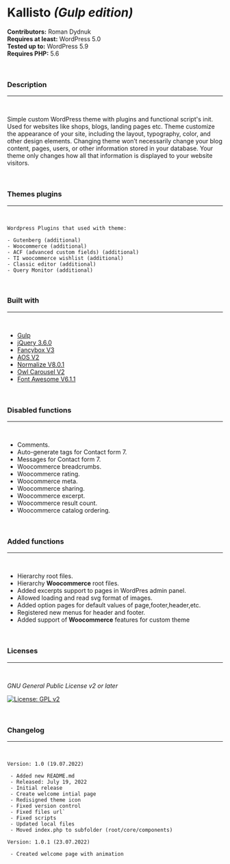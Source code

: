 # **Kallisto** *(Gulp edition)*

**Contributors:** Roman Dydnuk <br>
**Requires at least:** WordPress 5.0 <br>
**Tested up to:** WordPress 5.9 <br>
**Requires PHP:** 5.6 <br>

<br>

### **Description**
-----------------------------------------------------------------------------
<br>

Simple custom WordPress theme with plugins and functional script's init.
Used for websites like shops, blogs, landing pages etc.
Theme customize the appearance of your site, including the layout, typography, color, and other design elements.
Changing theme won’t necessarily change your blog content, pages, users, or other information stored in your database.
Your theme only changes how all that information is displayed to your website visitors.

<br>

### **Themes plugins**
-----------------------------------------------------------------------------

<br>
    
    Wordpress Plugins that used with theme:

    - Gutenberg (additional)
    - Woocommerce (additional)
    - ACF (advanced custom fields) (additional)
    - TI woocommerce wishlist (additional)
    - Classic editor (additional)
    - Query Monitor (additional)
    
<br>

### **Built with**
-----------------------------------------------------------------------------
<br>

* [Gulp](https://gulpjs.com/)
* [jQuery 3.6.0](https://jquery.com/)
* [Fancybox V3](https://fancyapps.com/)
* [AOS V2](https://michalsnik.github.io/aos/)
* [Normalize V8.0.1](https://necolas.github.io/normalize.css/)
* [Owl Carousel V2](https://owlcarousel2.github.io/OwlCarousel2/)
* [Font Awesome V6.1.1](https://fontawesome.com/)

<br>

### **Disabled functions**
-----------------------------------------------------------------------------
<br>

* Comments.
* Auto-generate tags for Contact form 7.
* Messages for Contact form 7.
* Woocommerce breadcrumbs.
* Woocommerce rating.
* Woocommerce meta.
* Woocommerce sharing.
* Woocommerce excerpt.
* Woocommerce result count.
* Woocommerce catalog ordering.

<br>

### **Added functions**
-----------------------------------------------------------------------------
<br>

* Hierarchy root files.
* Hierarchy **Woocommerce** root files.
* Added excerpts support to pages in WordPres admin panel.
* Allowed loading and read svg format of images.
* Added option pages for default values of page,footer,header,etc.
* Registered new menus for header and footer.
* Added support of **Woocommerce** features for custom theme

<br>

### **Licenses**
-----------------------------------------------------------------------------
<br>

_GNU General Public License v2 or later_

[![License: GPL v2](https://img.shields.io/badge/License-GPL_v2-green.svg)](https://www.gnu.org/licenses/old-licenses/gpl-2.0.txt)

<br>

### **Changelog**
-----------------------------------------------------------------------------

<br>


    Version: 1.0 (19.07.2022)

     - Added new README.md
     - Released: July 19, 2022
     - Initial release
     - Create welcome intial page
     - Redisigned theme icon
     - Fixed version control
     - Fixed files url`
     - Fixed scripts
     - Updated local files
     - Moved index.php to subfolder (root/core/components)

    Version: 1.0.1 (23.07.2022)

     - Created welcome page with animation